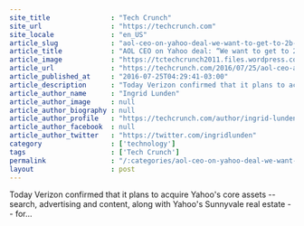 ```yaml
---
site_title               : "Tech Crunch"
site_url                 : "https://techcrunch.com"
site_locale              : "en_US"
article_slug             : "aol-ceo-on-yahoo-deal-we-want-to-get-to-2b-users-memo"
article_title            : "AOL CEO on Yahoo deal: “We want to get to 2B users” [Memo]"
article_image            : "https://tctechcrunch2011.files.wordpress.com/2016/05/tcdisrupt_ny16-4806.jpg?w=764&h=400&crop=1"
article_url              : "https://techcrunch.com/2016/07/25/aol-ceo-armstrongs-yahoo-memo-well-work-closely-with-marissa/"
article_published_at     : "2016-07-25T04:29:41-03:00"
article_description      : "Today Verizon confirmed that it plans to acquire Yahoo's core assets -- search, advertising and content, along with Yahoo's Sunnyvale real estate -- for..."
article_author_name      : "Ingrid Lunden"
article_author_image     : null
article_author_biography : null
article_author_profile   : "https://techcrunch.com/author/ingrid-lunden/"
article_author_facebook  : null
article_author_twitter   : "https://twitter.com/ingridlunden"
category                 : ['technology']
tags                     : ['Tech Crunch']
permalink                : "/:categories/aol-ceo-on-yahoo-deal-we-want-to-get-to-2b-users-memo/"
layout                   : post
---
```


Today Verizon confirmed that it plans to acquire Yahoo's core assets -- search, advertising and content, along with Yahoo's Sunnyvale real estate -- for...

